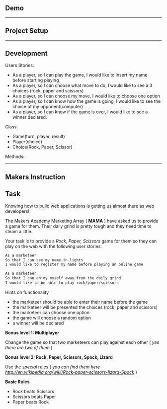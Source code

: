 ## Demo

----------

## Project Setup

-----------

## Development
Users Stories:

- As a player, so I can play the game, I would like to insert my name before starting playing
- As a player, so I can choose what move to do, I would like to see a 3 choices (rock, paper and scissors)
- As a player, so I can choose my move, I would like to choose one option
- As a player, so I can know how the game is going, I would like to see the choice of my opponent(computer)
- As a player, so I can know if the game is over, I would like to see a winner declared.

Class:
* Game(turn, player, result)
* Player(choice)
* Choice(Rock, Paper, Scissor)

Methods:

-----------

## Makers Instruction

Task
------

Knowing how to build web applications is getting us almost there as web developers!

The Makers Academy Marketing Array ( **MAMA** ) have asked us to provide a game for them. Their daily grind is pretty tough and they need time to steam a little.

Your task is to provide a _Rock, Paper, Scissors_ game for them so they can play on the web with the following user stories:

```sh
As a marketeer
So that I can see my name in lights
I would like to register my name before playing an online game

As a marketeer
So that I can enjoy myself away from the daily grind
I would like to be able to play rock/paper/scissors
```

Hints on functionality

- the marketeer should be able to enter their name before the game
- the marketeer will be presented the choices (rock, paper and scissors)
- the marketeer can choose one option
- the game will choose a random option
- a winner will be declared


**Bonus level 1: Multiplayer**

Change the game so that two marketeers can play against each other ( _yes there are two of them_ ).

**Bonus level 2: Rock, Paper, Scissors, Spock, Lizard**

Use the _special_ rules ( _you can find them here http://en.wikipedia.org/wiki/Rock-paper-scissors-lizard-Spock_ )

**Basic Rules**

- Rock beats Scissors
- Scissors beats Paper
- Paper beats Rock
